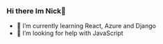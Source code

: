 ### Hi there Im Nick👋

- 🌱 I’m currently learning React, Azure and Django
- 🤔 I’m looking for help with JavaScript

